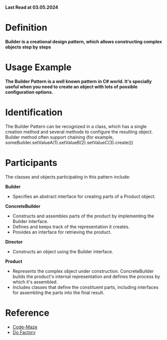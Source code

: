 ﻿**Last Read at 03.05.2024**

# Definition

<b>Builder is a creational design pattern, which allows constructing complex objects step by steps</b>

# Usage Example

<b>The Builder Pattern is a well known pattern in C# world. It's specially useful when you need to create an object with lots of possible configuration options.</b>

# Identification

<p>The Builder Pattern can be recognized in a class, which has a single creation method and several methods to configure the resulting object. Builder method often support chaining (for example, someBuilder.setValueA(1).setValueB(2).setValueC(3).create())</p>

# Participants

<p>The classes and objects participating in this pattern include:</p>

<b>Builder</b>

<ul>
	<li>Specifies an abstract interface for creating parts of a Product object.</li>
</ul>

<b>ConcreteBuilder</b>

<ul>
	<li>Constructs and assembles parts of the product by implementing the Builder interface.</li>
	<li>Defines and keeps track of the representation it creates.</li>
	<li>Provides an interface for retrieving the product.</li>
</ul>

<b>Director</b>

<ul>
	<li>Constructs an object using the Builder interface.</li>
</ul>

<b>Product</b>

<ul>
	<li>Represents the complex object under construction. ConcreteBuilder builds the product's internal representation and defines the process by which it's assembled.</li>
	<li>Includes classes that define the constituent parts, including interfaces for assembling the parts into the final result.</li>
</ul>

# Reference

<ul>
	<li><a href="https://code-maze.com/builder-design-pattern/">Code-Maze</a></li>
	<li><a href="https://www.dofactory.com/net/builder-design-pattern">Do Factory</a></li>
</ul>